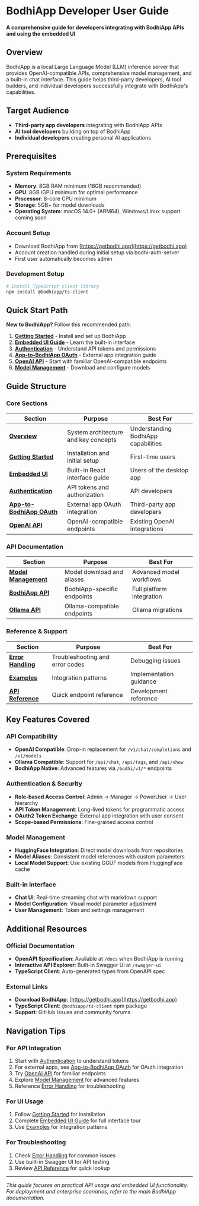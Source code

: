# BodhiApp Developer User Guide

**A comprehensive guide for developers integrating with BodhiApp APIs and using the embedded UI**

## Overview

BodhiApp is a local Large Language Model (LLM) inference server that provides OpenAI-compatible APIs, comprehensive model management, and a built-in chat interface. This guide helps third-party developers, AI tool builders, and individual developers successfully integrate with BodhiApp's capabilities.

## Target Audience

- **Third-party app developers** integrating with BodhiApp APIs
- **AI tool developers** building on top of BodhiApp
- **Individual developers** creating personal AI applications

## Prerequisites

### System Requirements
- **Memory**: 8GB RAM minimum (16GB recommended)
- **GPU**: 8GB iGPU minimum for optimal performance
- **Processor**: 8-core CPU minimum
- **Storage**: 5GB+ for model downloads
- **Operating System**: macOS 14.0+ (ARM64), Windows/Linux support coming soon

### Account Setup
- Download BodhiApp from [https://getbodhi.app](https://getbodhi.app)
- Account creation handled during initial setup via bodhi-auth-server
- First user automatically becomes admin

### Development Setup
```bash
# Install TypeScript client library
npm install @bodhiapp/ts-client
```

## Quick Start Path

**New to BodhiApp?** Follow this recommended path:

1. **[Getting Started](getting-started.md)** - Install and set up BodhiApp
2. **[Embedded UI Guide](embedded-ui.md)** - Learn the built-in interface
3. **[Authentication](authentication.md)** - Understand API tokens and permissions
4. **[App-to-BodhiApp OAuth](app-to-bodhi-oauth.md)** - External app integration guide
5. **[OpenAI API](openai-api.md)** - Start with familiar OpenAI-compatible endpoints
6. **[Model Management](model-management.md)** - Download and configure models

## Guide Structure

### Core Sections

| Section | Purpose | Best For |
|---------|---------|----------|
| **[Overview](overview.md)** | System architecture and key concepts | Understanding BodhiApp capabilities |
| **[Getting Started](getting-started.md)** | Installation and initial setup | First-time users |
| **[Embedded UI](embedded-ui.md)** | Built-in React interface guide | Users of the desktop app |
| **[Authentication](authentication.md)** | API tokens and authorization | API developers |
| **[App-to-BodhiApp OAuth](app-to-bodhi-oauth.md)** | External app OAuth integration | Third-party app developers |
| **[OpenAI API](openai-api.md)** | OpenAI-compatible endpoints | Existing OpenAI integrations |

### API Documentation

| Section | Purpose | Best For |
|---------|---------|----------|
| **[Model Management](model-management.md)** | Model download and aliases | Advanced model workflows |
| **[BodhiApp API](bodhi-api.md)** | BodhiApp-specific endpoints | Full platform integration |
| **[Ollama API](ollama-api.md)** | Ollama-compatible endpoints | Ollama migrations |

### Reference & Support

| Section | Purpose | Best For |
|---------|---------|----------|
| **[Error Handling](error-handling.md)** | Troubleshooting and error codes | Debugging issues |
| **[Examples](examples.md)** | Integration patterns | Implementation guidance |
| **[API Reference](api-reference.md)** | Quick endpoint reference | Development reference |

## Key Features Covered

### API Compatibility
- **OpenAI Compatible**: Drop-in replacement for `/v1/chat/completions` and `/v1/models`
- **Ollama Compatible**: Support for `/api/chat`, `/api/tags`, and `/api/show`
- **BodhiApp Native**: Advanced features via `/bodhi/v1/*` endpoints

### Authentication & Security
- **Role-based Access Control**: Admin → Manager → PowerUser → User hierarchy
- **API Token Management**: Long-lived tokens for programmatic access
- **OAuth2 Token Exchange**: External app integration with user consent
- **Scope-based Permissions**: Fine-grained access control

### Model Management
- **HuggingFace Integration**: Direct model downloads from repositories
- **Model Aliases**: Consistent model references with custom parameters
- **Local Model Support**: Use existing GGUF models from HuggingFace cache

### Built-in Interface
- **Chat UI**: Real-time streaming chat with markdown support
- **Model Configuration**: Visual model parameter adjustment
- **User Management**: Token and settings management

## Additional Resources

### Official Documentation
- **OpenAPI Specification**: Available at `/docs` when BodhiApp is running
- **Interactive API Explorer**: Built-in Swagger UI at `/swagger-ui`
- **TypeScript Client**: Auto-generated types from OpenAPI spec

### External Links
- **Download BodhiApp**: [https://getbodhi.app](https://getbodhi.app)
- **TypeScript Client**: `@bodhiapp/ts-client` npm package
- **Support**: GitHub Issues and community forums

## Navigation Tips

### For API Integration
1. Start with [Authentication](authentication.md) to understand tokens
2. For external apps, see [App-to-BodhiApp OAuth](app-to-bodhi-oauth.md) for OAuth integration
3. Try [OpenAI API](openai-api.md) for familiar endpoints
4. Explore [Model Management](model-management.md) for advanced features
5. Reference [Error Handling](error-handling.md) for troubleshooting

### For UI Usage
1. Follow [Getting Started](getting-started.md) for installation
2. Complete [Embedded UI Guide](embedded-ui.md) for full interface tour
3. Use [Examples](examples.md) for integration patterns

### For Troubleshooting
1. Check [Error Handling](error-handling.md) for common issues
2. Use built-in Swagger UI for API testing
3. Review [API Reference](api-reference.md) for quick lookup

---

*This guide focuses on practical API usage and embedded UI functionality. For deployment and enterprise scenarios, refer to the main BodhiApp documentation.* 
